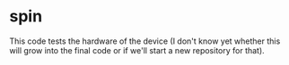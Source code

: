 # spin
This code tests the hardware of the device (I don't know yet whether this will grow into the final code or if we'll start a new repository for that).
